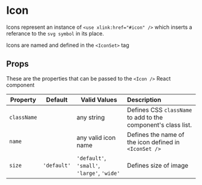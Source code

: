 # Icon

Icons represent an instance of `<use xlink:href="#icon" />` which inserts a referance to the `svg symbol` in its place.

Icons are named and defined in the `<IconSet>` tag

## Props

These are the properties that can be passed to the `<Icon />` React component

Property | Default | Valid Values | Description
--- | --- | --- |:---
`className` | &nbsp; | any string | Defines CSS `className` to add to the component's class list.
`name`  | &nbsp; | any valid icon name | Defines the name of the icon defined in `<IconSet />`
`size` | `'default'` | `'default'`, `'small'`, `'large'`, `'wide'` | Defines size of image